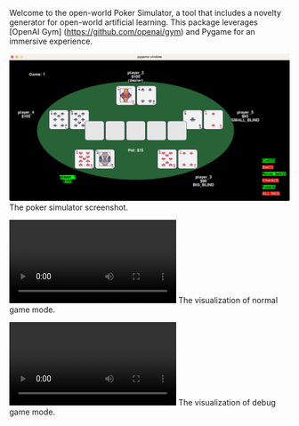 Welcome to the open-world Poker Simulator, a tool that includes a novelty generator for open-world artificial learning. This package leverages [OpenAI Gym] (https://github.com/openai/gym) and Pygame for an immersive experience.

![alt text](./poker.png)
The poker simulator screenshot.

![](./videos/normal.mp4)
The visualization of normal game mode.

![](./videos/debug_mode.mp4)
The visualization of debug game mode.

